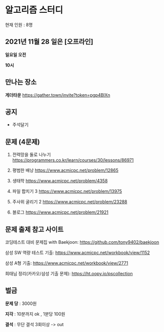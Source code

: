 # 알고리즘 스터디

현재 인원 : 8명

 

## 2021년 11월 28 일은 [오프라인]

__일요일 오전__

__10시__


## 만나는 장소

__게더타운__
https://gather.town/invite?token=pgp4BlXn

## 공지

- 주석달기


## 문제 (4문제)

1. 전력망을 둘로 나누기
https://programmers.co.kr/learn/courses/30/lessons/86971

2. 평범한 배낭
https://www.acmicpc.net/problem/12865

3. 생태학
https://www.acmicpc.net/problem/4358

4. 파일 합치기 3
https://www.acmicpc.net/problem/13975

5. 주사위 굴리기 2 
https://www.acmicpc.net/problem/23288

6. 블로그
https://www.acmicpc.net/problem/21921


## 문제 출제 참고 사이트 
코딩테스트 대비 문제집 with Baekjoon: https://github.com/tony9402/baekjoon

삼성 SW 역량 테스트 기출: https://www.acmicpc.net/workbook/view/1152

삼성 A형 기출: https://www.acmicpc.net/workbook/view/2771

희태님 정리(카카오/삼성 기출 문제): https://ht.oopy.io/pscollection

## 벌금

__문제 당__ : 3000원

__지각__ :  10분까지 ok , 1분당 100원

__결석__ : 무단 결석 3회이상  -> out
